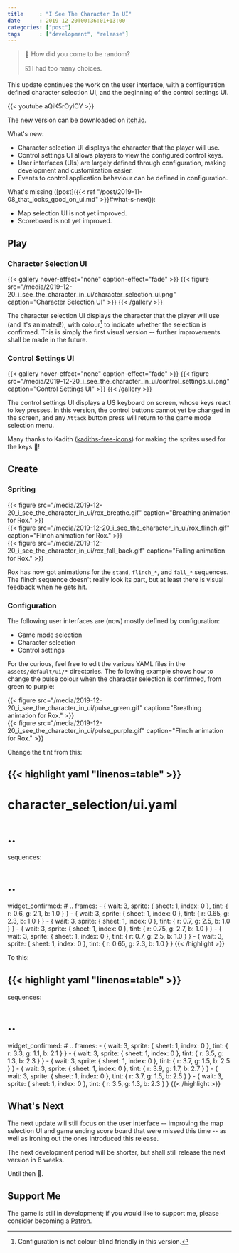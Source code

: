 ```yaml
---
title     : "I See The Character In UI"
date      : 2019-12-20T00:36:01+13:00
categories: ["post"]
tags      : ["development", "release"]
---
```


> 🤨 How did you come to be random?
>
> ☑️ I had too many choices.

This update continues the work on the user interface, with a configuration defined character selection UI, and the beginning of the control settings UI.

{{< youtube aQiK5rOylCY >}}

The new version can be downloaded on [itch.io](https://azriel91.itch.io/will).

What's new:

* Character selection UI displays the character that the player will use.
* Control settings UI allows players to view the configured control keys.
* User interfaces (UIs) are largely defined through configuration, making development and customization easier.
* Events to control application behaviour can be defined in configuration.

What's missing ([post]({{< ref "/post/2019-11-08_that_looks_good_on_ui.md" >}}#what-s-next)):

* Map selection UI is not yet improved.
* Scoreboard is not yet improved.

## Play

### Character Selection UI

{{< gallery hover-effect="none" caption-effect="fade" >}}
{{< figure src="/media/2019-12-20_i_see_the_character_in_ui/character_selection_ui.png" caption="Character Selection UI" >}}
{{< /gallery >}}

The character selection UI displays the character that the player will use (and it's animated!), with colour[^1] to indicate whether the selection is confirmed. This is simply the first visual version -- further improvements shall be made in the future.

### Control Settings UI

{{< gallery hover-effect="none" caption-effect="fade" >}}
{{< figure src="/media/2019-12-20_i_see_the_character_in_ui/control_settings_ui.png" caption="Control Settings UI" >}}
{{< /gallery >}}

The control settings UI displays a US keyboard on screen, whose keys react to key presses. In this version, the control buttons cannot yet be changed in the screen, and any `Attack` button press will return to the game mode selection menu.

Many thanks to Kadith ([kadiths-free-icons](https://kadith.itch.io/kadiths-free-icons)) for making the sprites used for the keys 🙇!

## Create

### Spriting

<div>
<span style="display: inline-block;">{{< figure src="/media/2019-12-20_i_see_the_character_in_ui/rox_breathe.gif" caption="Breathing animation for Rox." >}}</span>
<span style="display: inline-block;">{{< figure src="/media/2019-12-20_i_see_the_character_in_ui/rox_flinch.gif" caption="Flinch animation for Rox." >}}</span>
<span style="display: inline-block;">{{< figure src="/media/2019-12-20_i_see_the_character_in_ui/rox_fall_back.gif" caption="Falling animation for Rox." >}}</span>
</div>

Rox has now got animations for the `stand`, `flinch_*`, and `fall_*` sequences. The flinch sequence doesn't really look its part, but at least there is visual feedback when he gets hit.

### Configuration

The following user interfaces are (now) mostly defined by configuration:

* Game mode selection
* Character selection
* Control settings

For the curious, feel free to edit the various YAML files in the `assets/default/ui/*` directories. The following example shows how to change the pulse colour when the character selection is confirmed, from green to purple:

<div>
<span style="display: inline-block;">{{< figure src="/media/2019-12-20_i_see_the_character_in_ui/pulse_green.gif" caption="Breathing animation for Rox." >}}</span>
<span style="display: inline-block;">{{< figure src="/media/2019-12-20_i_see_the_character_in_ui/pulse_purple.gif" caption="Flinch animation for Rox." >}}</span>
</div>

Change the tint from this:

{{< highlight yaml "linenos=table" >}}
---
# character_selection/ui.yaml
# ..

sequences:
  # ..

  widget_confirmed:
    # ..
    frames:
      - { wait: 3, sprite: { sheet: 1, index: 0 }, tint: { r: 0.6, g: 2.1, b: 1.0 } }
      - { wait: 3, sprite: { sheet: 1, index: 0 }, tint: { r: 0.65, g: 2.3, b: 1.0 } }
      - { wait: 3, sprite: { sheet: 1, index: 0 }, tint: { r: 0.7, g: 2.5, b: 1.0 } }
      - { wait: 3, sprite: { sheet: 1, index: 0 }, tint: { r: 0.75, g: 2.7, b: 1.0 } }
      - { wait: 3, sprite: { sheet: 1, index: 0 }, tint: { r: 0.7, g: 2.5, b: 1.0 } }
      - { wait: 3, sprite: { sheet: 1, index: 0 }, tint: { r: 0.65, g: 2.3, b: 1.0 } }
{{< /highlight >}}

To this:

{{< highlight yaml "linenos=table" >}}
---
sequences:
  # ..

  widget_confirmed:
    # ..
    frames:
      - { wait: 3, sprite: { sheet: 1, index: 0 }, tint: { r: 3.3, g: 1.1, b: 2.1 } }
      - { wait: 3, sprite: { sheet: 1, index: 0 }, tint: { r: 3.5, g: 1.3, b: 2.3 } }
      - { wait: 3, sprite: { sheet: 1, index: 0 }, tint: { r: 3.7, g: 1.5, b: 2.5 } }
      - { wait: 3, sprite: { sheet: 1, index: 0 }, tint: { r: 3.9, g: 1.7, b: 2.7 } }
      - { wait: 3, sprite: { sheet: 1, index: 0 }, tint: { r: 3.7, g: 1.5, b: 2.5 } }
      - { wait: 3, sprite: { sheet: 1, index: 0 }, tint: { r: 3.5, g: 1.3, b: 2.3 } }
{{< /highlight >}}

## What's Next

The next update will still focus on the user interface -- improving the map selection UI and game ending score board that were missed this time -- as well as ironing out the ones introduced this release.

The next development period will be shorter, but shall still release the next version in 6 weeks.

Until then 👋.

## Support Me

The game is still in development; if you would like to support me, please consider becoming a [Patron](https://www.patreon.com/azriel91).

[^1]: Configuration is not colour-blind friendly in this version.
